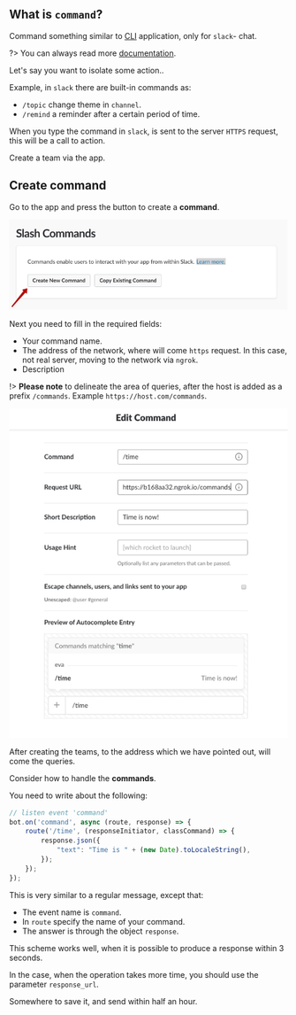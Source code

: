 ## What is `command`?

Command something similar to [CLI](https://ru.wikipedia.org/wiki/%D0%98%D0%BD%D1%82%D0%B5%D1%80%D1%84%D0%B5%D0%B9%D1%81_%D0%BA%D0%BE%D0%BC%D0%B0%D0%BD%D0%B4%D0%BD%D0%BE%D0%B9_%D1%81%D1%82%D1%80%D0%BE%D0%BA%D0%B8) application, only for `slack`- chat.

?> You can always read more [documentation](https://api.slack.com/slash-commands).

Let's say you want to isolate some action..

Example, in `slack` there are built-in commands as:
- `/topic` change theme in `channel`.
- `/remind` a reminder after a certain period of time.

When you type the command in `slack`, is sent to the server `HTTPS` request, this will be a call to action.

Create a team via the app.


## Create command

Go to the app and press the button to create a **command**.

<img src="./images/create-command.jpg">

Next you need to fill in the required fields:
- Your command name.
- The address of the network, where will come `https` request. In this case, not real server, moving to the network via `ngrok`.
- Description

!> **Please note** to delineate the area of queries, after the host is added as a prefix `/commands`.
Example `https://host.com/commands`.

<img src="./images/command-create-prew.jpg">

After creating the teams, to the address which we have pointed out, will come the queries.

Consider how to handle the **commands**.

You need to write about the following:

```javascript
// listen event 'command'
bot.on('command', async (route, response) => {
    route('/time', (responseInitiator, classCommand) => {
        response.json({
            "text": "Time is " + (new Date).toLocaleString(),
        });
    });
});
```

This is very similar to a regular message, except that:
- The event name is `command`.
- In `route` specify the name of your command.
- The answer is through the object `response`.

This scheme works well, when it is possible to produce a response within 3 seconds.

In the case, when the operation takes more time, you should use the parameter `response_url`.

Somewhere to save it, and send within half an hour.

